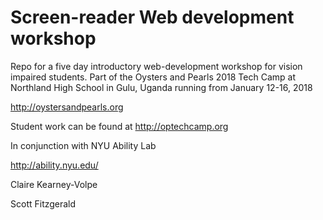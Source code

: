# Screen-reader Web development workshop

Repo for a five day introductory web-development workshop for vision impaired students. Part of the Oysters and Pearls 2018 Tech Camp at Northland High School in Gulu, Uganda running from January 12-16, 2018

http://oystersandpearls.org

Student work can be found at http://optechcamp.org

In conjunction with NYU Ability Lab

http://ability.nyu.edu/

Claire Kearney-Volpe

Scott Fitzgerald